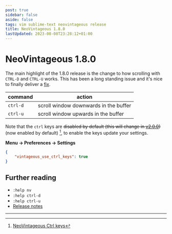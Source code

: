 ```yaml
---
post: true
sidebar: false
aside: false
tags: vim sublime-text neovintageous release
title: NeoVintageous 1.8.0
lastUpdated: 2023-08-08T23:28:12+01:00
---
```


# NeoVintageous 1.8.0

The main highlight of the 1.8.0 release is the change to how scrolling with `CTRL-D` and `CTRL-U` works. This has been a long standing issue and it's nice to finally deliver a [fix](https://github.com/NeoVintageous/NeoVintageous/commit/eb4608631bc0d19b6c784e476ffa19151e0f2e56).

command |   action
------- | --------
`ctrl-d` | scroll window downwards in the buffer
`ctrl-u` | scroll window upwards in the buffer

Note that the `ctrl` keys are ~~disabled by default (this will change in [v2.0.0](https://github.com/NeoVintageous/NeoVintageous/issues/404))~~ (now enabled by default) [^1], to enable the keys update your settings.

**Menu → Preferences → Settings**

```json
{
    "vintageous_use_ctrl_keys": true
}
```

## Further reading

* `:help nv`
* `:help ctrl-d`
* `:help ctrl-u`
* [Release notes](https://github.com/NeoVintageous/NeoVintageous/releases/tag/1.8.0)

---

[^1]:
    [NeoVintageous Ctrl keys](/2022/09/22/neovintageous-ctrl-keys/)
